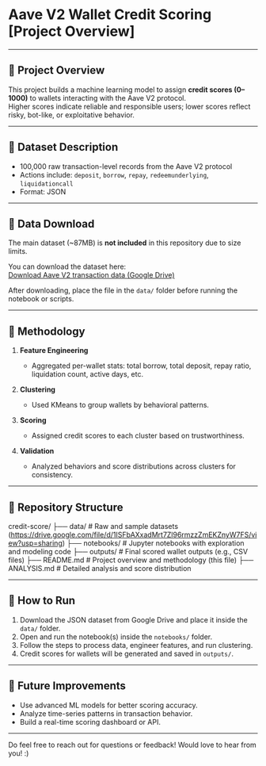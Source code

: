# Aave V2 Wallet Credit Scoring [Project Overview]

************************************************************

## 📌 Project Overview

This project builds a machine learning model to assign **credit scores (0–1000)** to wallets interacting with the Aave V2 protocol.  
Higher scores indicate reliable and responsible users; lower scores reflect risky, bot-like, or exploitative behavior.

---

## 📁 Dataset Description

- 100,000 raw transaction-level records from the Aave V2 protocol  
- Actions include: `deposit`, `borrow`, `repay`, `redeemunderlying`, `liquidationcall`  
- Format: JSON

---

## 💾 Data Download

The main dataset (~87MB) is **not included** in this repository due to size limits.

You can download the dataset here:  
[Download Aave V2 transaction data (Google Drive)](https://drive.google.com/file/d/1ISFbAXxadMrt7Zl96rmzzZmEKZnyW7FS/view)

After downloading, place the file in the `data/` folder before running the notebook or scripts.

---

## 🧠 Methodology

1. **Feature Engineering**  
   - Aggregated per-wallet stats: total borrow, total deposit, repay ratio, liquidation count, active days, etc.

2. **Clustering**  
   - Used KMeans to group wallets by behavioral patterns.

3. **Scoring**  
   - Assigned credit scores to each cluster based on trustworthiness.

4. **Validation**  
   - Analyzed behaviors and score distributions across clusters for consistency.

---

## 📂 Repository Structure

credit-score/
├── data/ # Raw and sample datasets (https://drive.google.com/file/d/1ISFbAXxadMrt7Zl96rmzzZmEKZnyW7FS/view?usp=sharing)
├── notebooks/ # Jupyter notebooks with exploration and modeling code
├── outputs/ # Final scored wallet outputs (e.g., CSV files)
├── README.md # Project overview and methodology (this file)
├── ANALYSIS.md # Detailed analysis and score distribution


---

## 🚀 How to Run

1. Download the JSON dataset from Google Drive and place it inside the `data/` folder.  
2. Open and run the notebook(s) inside the `notebooks/` folder.  
3. Follow the steps to process data, engineer features, and run clustering.  
4. Credit scores for wallets will be generated and saved in `outputs/`.

---

## 🔭 Future Improvements

- Use advanced ML models for better scoring accuracy.  
- Analyze time-series patterns in transaction behavior.  
- Build a real-time scoring dashboard or API.

---

Do feel free to reach out for questions or feedback! Would love to hear from you! :)





